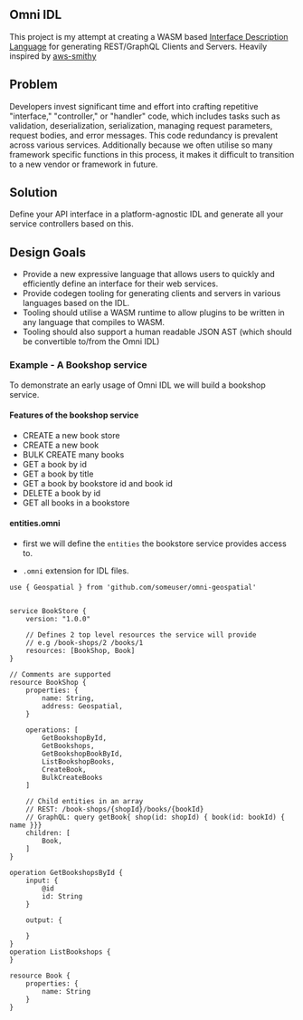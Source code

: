 ## Omni IDL
This project is my attempt at creating a WASM based [Interface Description Language](https://en.wikipedia.org/wiki/Interface_description_language) for generating REST/GraphQL Clients and Servers. Heavily inspired by [aws-smithy](https://smithy.io/2.0/index.html)

## Problem
Developers invest significant time and effort into crafting repetitive "interface," "controller," or "handler" code, which includes tasks such as validation, deserialization, serialization, managing request parameters, request bodies, and error messages. This code redundancy is prevalent across various services. Additionally because we often utilise so many framework specific functions in this process, it makes it difficult to transition to a new vendor or framework in future.

## Solution
Define your API interface in a platform-agnostic IDL and generate all your service controllers based on this.


## Design Goals
- Provide a new expressive language that allows users to quickly and efficiently define an interface for their web services.
- Provide codegen tooling for generating clients and servers in various languages based on the IDL.
- Tooling should utilise a WASM runtime to allow plugins to be written in any language that compiles to WASM.
- Tooling should also support a human readable JSON AST (which should be convertible to/from the Omni IDL)


### Example - A Bookshop service
To demonstrate an early usage of Omni IDL we will build a bookshop service. 

#### Features of the bookshop service
* CREATE a new book store
* CREATE a new book
* BULK CREATE many books
* GET a book by id
* GET a book by title
* GET a book by bookstore id and book id
* DELETE a book by id
* GET all books in a bookstore 

#### entities.omni
* first we will define the `entities` the bookstore service provides access to.

- `.omni` extension for IDL files.

```entities.omni
use { Geospatial } from 'github.com/someuser/omni-geospatial'


service BookStore {
    version: "1.0.0"

    // Defines 2 top level resources the service will provide
    // e.g /book-shops/2 /books/1
    resources: [BookShop, Book]
}

// Comments are supported
resource BookShop {
    properties: {
        name: String,
        address: Geospatial,
    }

    operations: [
        GetBookshopById,
        GetBookshops,
        GetBookshopBookById,
        ListBookshopBooks,
        CreateBook,
        BulkCreateBooks
    ]

    // Child entities in an array
    // REST: /book-shops/{shopId}/books/{bookId}
    // GraphQL: query getBook{ shop(id: shopId) { book(id: bookId) { name }}}
    children: [
        Book,
    ]
}

operation GetBookshopsById {
    input: {
        @id
        id: String
    }

    output: {

    }
}
operation ListBookshops {
}

resource Book {
    properties: {
        name: String
    }
}
```
